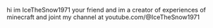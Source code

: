 hi im IceTheSnow1971 your friend and im a creator of experiences of minecraft
and joint my channel at youtube.com/@IceTheSnow1971

